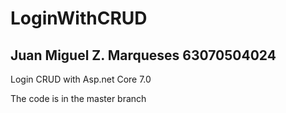 # LoginWithCRUD
## Juan Miguel Z. Marqueses   63070504024
Login CRUD with Asp.net Core 7.0

The code is in the master branch
